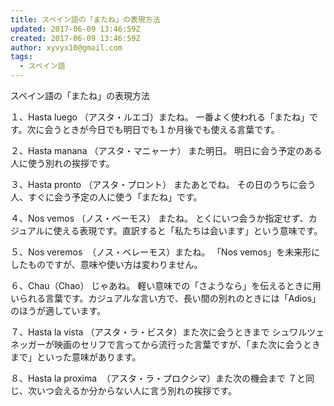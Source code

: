 ```yaml
---
title: スペイン語の「またね」の表現方法
updated: 2017-06-09 13:46:59Z
created: 2017-06-09 13:46:59Z
author: xyvyx10@gmail.com
tags:
  - スペイン語
---
```


スペイン語の「またね」の表現方法

１、Hasta luego （アスタ・ルエゴ）またね。
一番よく使われる「またね」です。次に会うときが今日でも明日でも１か月後でも使える言葉です。

２、Hasta manana （アスタ・マニャーナ） また明日。
明日に会う予定のある人に使う別れの挨拶です。

３、Hasta pronto （アスタ・プロント） またあとでね。
その日のうちに会う人、すぐに会う予定の人に使う「またね」です。

４、Nos vemos （ノス・ベーモス） またね。
とくにいつ会うか指定せず、カジュアルに使える表現です。直訳すると「私たちは会います」という意味です。

５、Nos veremos  （ノス・ベレーモス）またね。
「Nos vemos」を未来形にしたものですが、意味や使い方は変わりません。

６、Chau（Chao） じゃあね。
軽い意味での「さようなら」を伝えるときに用いられる言葉です。カジュアルな言い方で、長い間の別れのときには「Adios」のほうが適しています。

７、Hasta la vista （アスタ・ラ・ビスタ）また次に会うときまで
シュワルツェネッガーが映画のセリフで言ってから流行った言葉ですが、「また次に会うときまで」といった意味があります。

８、Hasta la proxima  （アスタ・ラ・プロクシマ）また次の機会まで
７と同じ、次いつ会えるか分からない人に言う別れの挨拶です。